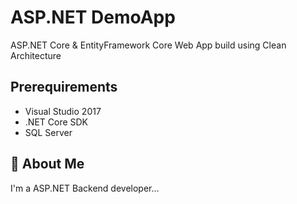 
# ASP.NET DemoApp
ASP.NET Core & EntityFramework Core Web App build using Clean Architecture

## Prerequirements

 - Visual Studio 2017
 - .NET Core SDK
 - SQL Server


## 🚀 About Me
I'm a ASP.NET Backend developer...
